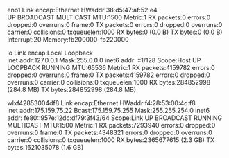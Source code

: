 eno1      Link encap:Ethernet  HWaddr 38:d5:47:af:52:e4  
          UP BROADCAST MULTICAST  MTU:1500  Metric:1
          RX packets:0 errors:0 dropped:0 overruns:0 frame:0
          TX packets:0 errors:0 dropped:0 overruns:0 carrier:0
          collisions:0 txqueuelen:1000 
          RX bytes:0 (0.0 B)  TX bytes:0 (0.0 B)
          Interrupt:20 Memory:fb200000-fb220000 

lo        Link encap:Local Loopback  
          inet addr:127.0.0.1  Mask:255.0.0.0
          inet6 addr: ::1/128 Scope:Host
          UP LOOPBACK RUNNING  MTU:65536  Metric:1
          RX packets:4159782 errors:0 dropped:0 overruns:0 frame:0
          TX packets:4159782 errors:0 dropped:0 overruns:0 carrier:0
          collisions:0 txqueuelen:1000 
          RX bytes:284852998 (284.8 MB)  TX bytes:284852998 (284.8 MB)

wlxf42853004df8 Link encap:Ethernet  HWaddr f4:28:53:00:4d:f8  
          inet addr:175.159.75.22  Bcast:175.159.75.255  Mask:255.255.254.0
          inet6 addr: fe80::957e:12dc:df79:3f43/64 Scope:Link
          UP BROADCAST RUNNING MULTICAST  MTU:1500  Metric:1
          RX packets:7293940 errors:0 dropped:0 overruns:0 frame:0
          TX packets:4348321 errors:0 dropped:0 overruns:0 carrier:0
          collisions:0 txqueuelen:1000 
          RX bytes:2365677615 (2.3 GB)  TX bytes:1621035078 (1.6 GB)

